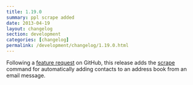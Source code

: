 ```yaml
---
title: 1.19.0
summary: ppl scrape added
date: 2013-04-19
layout: changelog
section: development
categories: [changelog]
permalink: /development/changelog/1.19.0.html
---
```


Following a [feature request](https://github.com/hnrysmth/ppl/issues/23) on GitHub,
this release adds the [scrape](/documentation/commands/scrape) command for
automatically adding contacts to an address book from an email message.
